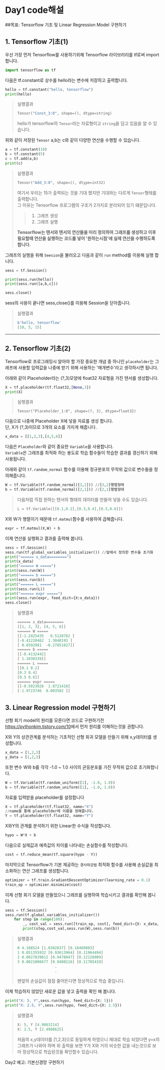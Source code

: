# Day1 code해설
##목표: Tensorflow 기초 및 Linear Regression Model 구현하기
## 1. Tensorflow 기초(1)
우선 가장 먼저 Tensorflow를 사용하기위해 Tensorflow 라이브러리를 tf로써 import합니다. 
```python
import tensorflow as tf 
```

다음은 tf.constant로 상수를 hello라는 변수에 저장하고 출력합니다.

```python
hello = tf.constant("hello, tensorflow") 
print(hello) 
```

>실행결과
>```python
>Tensor("Const_3:0", shape=(), dtype=string)
>```
>hello가 tensorflow의 `Tensor`라는 자료형이고 `string`을 담고 있음을 알 수 있습니다.

위와 같이 저장된 `Tensor` a,b는 c와 같이 다양한 연산을 수행할 수 있습니다.
```python
a = tf.constant(10)
b = tf.constant(5)
c = tf.add(a,b)
print(c)
```
>실행결과
>```python
>Tensor("Add_3:0", shape=(), dtype=int32)
>```
>여기서 우리는 15가 출력되는 것을 기대 했지만 기대와는 다르게 `Tensor`형태를 출력합니다.   
>그 이유는 Tensorflow 프로그램의 구조가 2가지로 분리되어 있기 떄문입니다.
>>1. 그래프 생성
>>2. 그래프 실행   
>
>**Tensorflow는 텐서와 텐서의 연산들을 미리 정의하여 그래프를 생성하고 이후 필요할때 연산을 실행하는** 
>**코드를 넣어 '원하는시점'에 실제 연산을 수행하도록 합니다.**

그래프의 실행을 위해 `Seesion`을 불러오고 다음과 같이 `run` method를 이용해 실행 합니다.
```python
sess = tf.Session()

print(sess.run(hello))
print(sess.run([a,b,c]))

sess.close()
```
sess의 사용이 끝나면 sess,close()를 이용해 Session을 닫아줍니다.
>실행결과
>```python
>b'hello, tensorflow'
>[10, 5, 15]
>```
---
## 2. Tensorflow 기초(2)

Tensorflow로 프로그래밍시 알아야 할 가장 중요한 개념 중 하나인 `placeholder`는 그래프에 사용할 입력값을 나중에
받기 위해 사용하는 '매개변수'라고 생각하시면 됩니다.

아래와 같이 Placeholder라는 (?,3)모양에 float32 자료형을 가진 텐서를 생성합니다.
```python
X = tf.placeholder(tf.float32,[None,3])
print(X)
```
>실행결과
>```
>Tensor("Placeholder_1:0", shape=(?, 3), dtype=float32)
>```

다음으로 나중에 Placeholder X에 넣을 자료를 생성 합니다.   
단, X가 (?,3)이므로 3개의 요소를 가지게 해줍니다.
```python
x_data = [[1,2,3],[4,5,6]]
```
다음은 `Placeholder`와 같이 중요한 `Variable`을 사용합니다.   
`Variable`은 그래프를 최적화 하는 용도로 학습 함수들이 학습한 결과를 갱신하기 위해 사용됩니다.

아래와 같이 `tf.random_normal` 함수를 이용해 정규분포의 무작위 값으로 변수들을 정의해줍니다.
```python
W = tf.Variable(tf.random_normal([3,2])) //[3,2]행렬형태
b = tf.Variable(tf.random_normal([2,1])) //[2,1]행렬형태
```
>다음처럼 직접 원하는 텐서의 형태의 데이터를 만들어 넣을 수도 있습니다.
>```python
>L = tf.Variable([[0.1,0.2],[0.3,0.4],[0.5,0.6]])
>```

X와 W가 행렬이기 때문에 `tf.matmul`함수를 사용하여 곱해줍니다.
```python
expr = tf.matmul(X,W) + b
```

이제 연산을 실행화고 결과를 출력해 봅니다.
```python
sess = tf.Session()
sess.run(tf.global_variables_initializer()) //앞에서 정의한 변수들 초기화
print("====== x_data========")
print(x_data)
print("====== W =====")
print(sess.run(W))
print("====== b =====")
print(sess.run(b))
print("====== L =====")
print(sess.run(L))
print("====== expr =====")
print(sess.run(expr, feed_dict={X:x_data}))
sess.close()
```
>실행결과
>```python
>====== x_data========
>[[1, 2, 3], [4, 5, 6]]
>====== W =====
>[[-1.2425435   0.5128782 ]
> [-0.41220462  1.3040193 ]
> [ 0.6592981  -0.27851027]]
>====== b =====
>[[-0.4132442]
> [ 1.1030339]]
>====== L =====
>[[0.1 0.2]
> [0.3 0.4]
> [0.5 0.6]]
>====== expr =====
>[[-0.5023026  1.8721418]
> [-1.9723746  8.003582 ]]
>```

## 3. Linear Regression model 구현하기
선형 회기 model의 원리를 모른다면 코드로 구현하기전 <https://pythonkim.tistory.com/10>에서 먼저 원리를 이해하는것을 권합니다.   


X와 Y의 상관관계를 분석하는 기초적인 선형 회귀 모델을 만들기 위해 x,y데이터를 생성합니다.
```python
x_data = [1,2,3]
y_data = [1,2,3]
```
또한 변수 W와 b를 각각 -1.0 ~ 1.0 사이의 균등분포를 가진 무작위 값으로 초기화합니다.
```python
W = tf.Variable(tf.random_uniform([1], -1.0, 1.0))
b = tf.Variable(tf.random_uniform([1], -1.0, 1.0))
```
자료를 입력받을 placeholder를 설정합니다
```python
X = tf.placeholder(tf.float32, name="X") 
//name을 통해 placeholder에 이름을 정해줍니다.
Y = tf.placeholder(tf.float32, name="Y")
```

X와Y의 관계를 분석하기 위한 Linear한 수식을 작성합니다.
```python
hypo = W*X + b
```

다음으로 실제값과 예측값의 차이를 나타내는 손실함수를 작성합니다.
```python
cost = tf.reduce_mean(tf.square(hypo - Y))
```

마지막으로 Tensorflow가 기본 제공하는 `경사하강법` 최적화 함수를 사용해 손실값을 최소화하는
연산 그래프를 생성합니다.
```python
optimizer = tf.train.GradientDescentOptimizer(learning_rate = 0.1)
train_op = optimizer.minimize(cost)
```

이제 선형 회기 모델을 만들었으니 그래프를 실행하여 학습시키고 결과를 확인해 봅니다.
```python
sess = tf.Session()
sess.run(tf.global_variables_initializer())
    for step in range(100):
        _, cost_val = sess.run([train_op, cost], feed_dict={X: x_data, Y: y_data})
        print(step,cost_val,sess.run(W),sess.run(b))
``` 
>실행결과
>```python
>0 4.108524 [1.0302837] [0.16469803]
>1 0.051355932 [0.93613964] [0.11964494]
>2 0.0027839812 [0.9478847] [0.12126009]
>3 0.0021006677 [0.9480216] [0.11785419]
>                  .
>                  .
>```
>맨앞의 손실값이 점점 줄어든다면 정상적으로 학습 중입니다.

이제 학습하지 않았던 새로운 값을 넣고 출력을 확인 해 봅니다.
```python
print("X: 5, Y",sess.run(hypo, feed_dict={X: 5}))
print("X: 2.5, Y",sess.run(hypo, feed_dict={X: 2.5}))  
```
>실행결과
>```python
>X: 5, Y [4.9863214]
>X: 2.5, Y [2.4988625]
>```
>처음의 x,y데이터를 [1,2,3]으로 동일하게 하였으니 제대로 학습 되었다면
>y=x의 그래프가 나와야 하며 위 출력을 보면 Y가 X와 거의 비슷한 값을 내는것으로 보아
>정상적으로 학습된것을 확인할수 있습니다.

Day2 예고: 기본신경망 구현하기